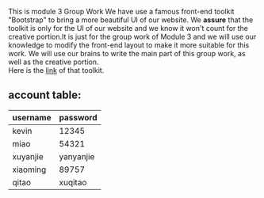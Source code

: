This is module 3 Group Work
We have use a famous front-end toolkit "Bootstrap" to bring a more beautiful UI of our website. We **assure** that the toolkit is only for the UI of our website and we know it won't count for the creative portion.It is just for the group work of Module 3 and we will use our knowledge to modify the front-end layout to make it more suitable for this work. We will use our brains to write the main part of this group work, as well as the creative portion.  
Here is the [link](https://getbootstrap.com) of that toolkit.

## account table:
|username| password|
|--------|---------|
|kevin   | 12345   |
|miao    |54321    |
|xuyanjie| yanyanjie|
|xiaoming|89757|
|qitao | xuqitao|